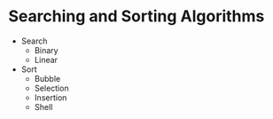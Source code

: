 # Searching and Sorting Algorithms

- Search
  - Binary
  - Linear
- Sort
  - Bubble
  - Selection
  - Insertion
  - Shell